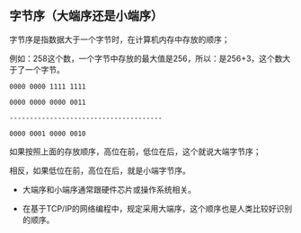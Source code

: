 ## 字节序（大端序还是小端序）

字节序是指数据大于一个字节时，在计算机内存中存放的顺序；

例如：258这个数，一个字节中存放的最大值是256，所以：是256+3，这个数大于了一个字节。

```shell
0000 0000 1111 1111

0000 0000 0000 0011

--------------------------------------

0000 0001 0000 0010
```



如果按照上面的存放顺序，高位在前，低位在后，这个就说大端字节序；

相反，如果低位在前，高位在后，就是小端字节序。

-   大端序和小端序通常跟硬件芯片或操作系统相关。

-   在基于TCP/IP的网络编程中，规定采用大端序，这个顺序也是人类比较好识别的顺序。